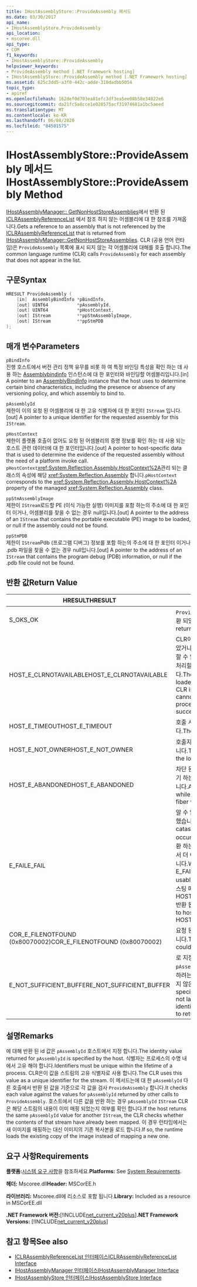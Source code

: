 ```yaml
---
title: IHostAssemblyStore::ProvideAssembly 메서드
ms.date: 03/30/2017
api_name:
- IHostAssemblyStore.ProvideAssembly
api_location:
- mscoree.dll
api_type:
- COM
f1_keywords:
- IHostAssemblyStore::ProvideAssembly
helpviewer_keywords:
- ProvideAssembly method [.NET Framework hosting]
- IHostAssemblyStore::ProvideAssembly method [.NET Framework hosting]
ms.assetid: 625c3dd5-a3f0-442c-adde-310dadbb5054
topic_type:
- apiref
ms.openlocfilehash: 162def0d703ea81efc3df3ea5ee08b58e34822e6
ms.sourcegitcommit: da21fc5a8cce1e028575acf31974681a1bc5aeed
ms.translationtype: MT
ms.contentlocale: ko-KR
ms.lasthandoff: 06/08/2020
ms.locfileid: "84501575"
---
```

# <a name="ihostassemblystoreprovideassembly-method"></a><span data-ttu-id="bac12-102">IHostAssemblyStore::ProvideAssembly 메서드</span><span class="sxs-lookup"><span data-stu-id="bac12-102">IHostAssemblyStore::ProvideAssembly Method</span></span>
<span data-ttu-id="bac12-103">[IHostAssemblyManager:: GetNonHostStoreAssemblies](ihostassemblymanager-getnonhoststoreassemblies-method.md)에서 반환 된 [ICLRAssemblyReferenceList](iclrassemblyreferencelist-interface.md) 에서 참조 하지 않는 어셈블리에 대 한 참조를 가져옵니다.</span><span class="sxs-lookup"><span data-stu-id="bac12-103">Gets a reference to an assembly that is not referenced by the [ICLRAssemblyReferenceList](iclrassemblyreferencelist-interface.md) that is returned from [IHostAssemblyManager::GetNonHostStoreAssemblies](ihostassemblymanager-getnonhoststoreassemblies-method.md).</span></span> <span data-ttu-id="bac12-104">CLR (공용 언어 런타임)은 `ProvideAssembly` 목록에 표시 되지 않는 각 어셈블리에 대해를 호출 합니다.</span><span class="sxs-lookup"><span data-stu-id="bac12-104">The common language runtime (CLR) calls `ProvideAssembly` for each assembly that does not appear in the list.</span></span>  
  
## <a name="syntax"></a><span data-ttu-id="bac12-105">구문</span><span class="sxs-lookup"><span data-stu-id="bac12-105">Syntax</span></span>  
  
```cpp  
HRESULT ProvideAssembly (  
    [in]  AssemblyBindInfo *pBindInfo,  
    [out] UINT64           *pAssemblyId,  
    [out] UINT64           *pHostContext,  
    [out] IStream          **ppStmAssemblyImage,  
    [out] IStream          **ppStmPDB  
);  
```  
  
## <a name="parameters"></a><span data-ttu-id="bac12-106">매개 변수</span><span class="sxs-lookup"><span data-stu-id="bac12-106">Parameters</span></span>  
 `pBindInfo`  
 <span data-ttu-id="bac12-107">진행 호스트에서 버전 관리 정책 유무를 비롯 하 여 특정 바인딩 특성을 확인 하는 데 사용 하는 [Assemblybindinfo](assemblybindinfo-structure.md) 인스턴스에 대 한 포인터와 바인딩할 어셈블리입니다.</span><span class="sxs-lookup"><span data-stu-id="bac12-107">[in] A pointer to an [AssemblyBindInfo](assemblybindinfo-structure.md) instance that the host uses to determine certain bind characteristics, including the presence or absence of any versioning policy, and which assembly to bind to.</span></span>  
  
 `pAssemblyId`  
 <span data-ttu-id="bac12-108">제한이 이의 요청 된 어셈블리에 대 한 고유 식별자에 대 한 포인터 `IStream` 입니다.</span><span class="sxs-lookup"><span data-stu-id="bac12-108">[out] A pointer to a unique identifier for the requested assembly for this `IStream`.</span></span>  
  
 `pHostContext`  
 <span data-ttu-id="bac12-109">제한이 플랫폼 호출이 없어도 요청 된 어셈블리의 증명 정보를 확인 하는 데 사용 되는 호스트 관련 데이터에 대 한 포인터입니다.</span><span class="sxs-lookup"><span data-stu-id="bac12-109">[out] A pointer to host-specific data that is used to determine the evidence of the requested assembly without the need of a platform invoke call.</span></span> <span data-ttu-id="bac12-110">`pHostContext`<xref:System.Reflection.Assembly.HostContext%2A>관리 되는 클래스의 속성에 해당 <xref:System.Reflection.Assembly> 합니다.</span><span class="sxs-lookup"><span data-stu-id="bac12-110">`pHostContext` corresponds to the <xref:System.Reflection.Assembly.HostContext%2A> property of the managed <xref:System.Reflection.Assembly> class.</span></span>  
  
 `ppStmAssemblyImage`  
 <span data-ttu-id="bac12-111">제한이 `IStream`로드할 PE (이식 가능한 실행) 이미지를 포함 하는의 주소에 대 한 포인터 이거나, 어셈블리를 찾을 수 없는 경우 null입니다.</span><span class="sxs-lookup"><span data-stu-id="bac12-111">[out] A pointer to the address of an `IStream` that contains the portable executable (PE) image to be loaded, or null if the assembly could not be found.</span></span>  
  
 `ppStmPDB`  
 <span data-ttu-id="bac12-112">제한이 `IStream`Pdb (프로그램 디버그) 정보를 포함 하는의 주소에 대 한 포인터 이거나 .pdb 파일을 찾을 수 없는 경우 null입니다.</span><span class="sxs-lookup"><span data-stu-id="bac12-112">[out] A pointer to the address of an `IStream` that contains the program debug (PDB) information, or null if the .pdb file could not be found.</span></span>  
  
## <a name="return-value"></a><span data-ttu-id="bac12-113">반환 값</span><span class="sxs-lookup"><span data-stu-id="bac12-113">Return Value</span></span>  
  
|<span data-ttu-id="bac12-114">HRESULT</span><span class="sxs-lookup"><span data-stu-id="bac12-114">HRESULT</span></span>|<span data-ttu-id="bac12-115">설명</span><span class="sxs-lookup"><span data-stu-id="bac12-115">Description</span></span>|  
|-------------|-----------------|  
|<span data-ttu-id="bac12-116">S_OK</span><span class="sxs-lookup"><span data-stu-id="bac12-116">S_OK</span></span>|<span data-ttu-id="bac12-117">`ProvideAssembly`성공적으로 반환 되었습니다.</span><span class="sxs-lookup"><span data-stu-id="bac12-117">`ProvideAssembly` returned successfully.</span></span>|  
|<span data-ttu-id="bac12-118">HOST_E_CLRNOTAVAILABLE</span><span class="sxs-lookup"><span data-stu-id="bac12-118">HOST_E_CLRNOTAVAILABLE</span></span>|<span data-ttu-id="bac12-119">CLR이 프로세스에 로드 되지 않았거나 CLR이 관리 코드를 실행할 수 없거나 호출을 성공적으로 처리할 수 없는 상태에 있습니다.</span><span class="sxs-lookup"><span data-stu-id="bac12-119">The CLR has not been loaded into a process, or the CLR is in a state in which it cannot run managed code or process the call successfully.</span></span>|  
|<span data-ttu-id="bac12-120">HOST_E_TIMEOUT</span><span class="sxs-lookup"><span data-stu-id="bac12-120">HOST_E_TIMEOUT</span></span>|<span data-ttu-id="bac12-121">호출 시간이 초과 되었습니다.</span><span class="sxs-lookup"><span data-stu-id="bac12-121">The call timed out.</span></span>|  
|<span data-ttu-id="bac12-122">HOST_E_NOT_OWNER</span><span class="sxs-lookup"><span data-stu-id="bac12-122">HOST_E_NOT_OWNER</span></span>|<span data-ttu-id="bac12-123">호출자가 잠금을 소유 하지 않습니다.</span><span class="sxs-lookup"><span data-stu-id="bac12-123">The caller does not own the lock.</span></span>|  
|<span data-ttu-id="bac12-124">HOST_E_ABANDONED</span><span class="sxs-lookup"><span data-stu-id="bac12-124">HOST_E_ABANDONED</span></span>|<span data-ttu-id="bac12-125">차단 된 스레드나 파이버에서 대기 하는 동안 이벤트를 취소 했습니다.</span><span class="sxs-lookup"><span data-stu-id="bac12-125">An event was canceled while a blocked thread or fiber was waiting on it.</span></span>|  
|<span data-ttu-id="bac12-126">E_FAIL</span><span class="sxs-lookup"><span data-stu-id="bac12-126">E_FAIL</span></span>|<span data-ttu-id="bac12-127">알 수 없는 치명적인 오류가 발생 했습니다.</span><span class="sxs-lookup"><span data-stu-id="bac12-127">An unknown catastrophic failure occurred.</span></span> <span data-ttu-id="bac12-128">메서드가 E_FAIL 반환 하는 경우 해당 프로세스 내에서 더 이상 CLR을 사용할 수 없습니다.</span><span class="sxs-lookup"><span data-stu-id="bac12-128">When a method returns E_FAIL, the CLR is no longer usable within the process.</span></span> <span data-ttu-id="bac12-129">호스팅 메서드를 이후에 호출 하면 HOST_E_CLRNOTAVAILABLE 반환 됩니다.</span><span class="sxs-lookup"><span data-stu-id="bac12-129">Subsequent calls to hosting methods return HOST_E_CLRNOTAVAILABLE.</span></span>|  
|<span data-ttu-id="bac12-130">COR_E_FILENOTFOUND (0x80070002)</span><span class="sxs-lookup"><span data-stu-id="bac12-130">COR_E_FILENOTFOUND (0x80070002)</span></span>|<span data-ttu-id="bac12-131">요청 된 어셈블리를 찾을 수 없습니다.</span><span class="sxs-lookup"><span data-stu-id="bac12-131">The requested assembly could not be located.</span></span>|  
|<span data-ttu-id="bac12-132">E_NOT_SUFFICIENT_BUFFER</span><span class="sxs-lookup"><span data-stu-id="bac12-132">E_NOT_SUFFICIENT_BUFFER</span></span>|<span data-ttu-id="bac12-133">로 지정 된 버퍼 크기가 `pAssemblyId` 호스트에서 반환 하려는 식별자를 보유할 만큼 크지 않은 경우</span><span class="sxs-lookup"><span data-stu-id="bac12-133">The buffer size specified by `pAssemblyId` is not large enough to hold the identifier that the host wants to return.</span></span>|  
  
## <a name="remarks"></a><span data-ttu-id="bac12-134">설명</span><span class="sxs-lookup"><span data-stu-id="bac12-134">Remarks</span></span>  
 <span data-ttu-id="bac12-135">에 대해 반환 된 id 값은 `pAssemblyId` 호스트에서 지정 합니다.</span><span class="sxs-lookup"><span data-stu-id="bac12-135">The identity value returned for `pAssemblyId` is specified by the host.</span></span> <span data-ttu-id="bac12-136">식별자는 프로세스의 수명 내에서 고유 해야 합니다.</span><span class="sxs-lookup"><span data-stu-id="bac12-136">Identifiers must be unique within the lifetime of a process.</span></span> <span data-ttu-id="bac12-137">CLR은이 값을 스트림의 고유 식별자로 사용 합니다.</span><span class="sxs-lookup"><span data-stu-id="bac12-137">The CLR uses this value as a unique identifier for the stream.</span></span> <span data-ttu-id="bac12-138">이 메서드는에 대 한 `pAssemblyId` 다른 호출에서 반환 된 값을 기준으로 각 값을 검사 `ProvideAssembly` 합니다.</span><span class="sxs-lookup"><span data-stu-id="bac12-138">It checks each value against the values for `pAssemblyId` returned by other calls to `ProvideAssembly`.</span></span> <span data-ttu-id="bac12-139">호스트에서 다른 값을 반환 하는 경우 `pAssemblyId` `IStream` CLR은 해당 스트림의 내용이 이미 매핑 되었는지 여부를 확인 합니다.</span><span class="sxs-lookup"><span data-stu-id="bac12-139">If the host returns the same `pAssemblyId` value for another `IStream`, the CLR checks whether the contents of that stream have already been mapped.</span></span> <span data-ttu-id="bac12-140">이 경우 런타임에서는 새 이미지를 매핑하는 대신 이미지의 기존 복사본을 로드 합니다.</span><span class="sxs-lookup"><span data-stu-id="bac12-140">If so, the runtime loads the existing copy of the image instead of mapping a new one.</span></span>  
  
## <a name="requirements"></a><span data-ttu-id="bac12-141">요구 사항</span><span class="sxs-lookup"><span data-stu-id="bac12-141">Requirements</span></span>  
 <span data-ttu-id="bac12-142">**플랫폼:**[시스템 요구 사항](../../get-started/system-requirements.md)을 참조하세요.</span><span class="sxs-lookup"><span data-stu-id="bac12-142">**Platforms:** See [System Requirements](../../get-started/system-requirements.md).</span></span>  
  
 <span data-ttu-id="bac12-143">**헤더:** Mscoree.dll</span><span class="sxs-lookup"><span data-stu-id="bac12-143">**Header:** MSCorEE.h</span></span>  
  
 <span data-ttu-id="bac12-144">**라이브러리:** Mscoree.dll에 리소스로 포함 됩니다.</span><span class="sxs-lookup"><span data-stu-id="bac12-144">**Library:** Included as a resource in MSCorEE.dll</span></span>  
  
 <span data-ttu-id="bac12-145">**.NET Framework 버전:**[!INCLUDE[net_current_v20plus](../../../../includes/net-current-v20plus-md.md)]</span><span class="sxs-lookup"><span data-stu-id="bac12-145">**.NET Framework Versions:** [!INCLUDE[net_current_v20plus](../../../../includes/net-current-v20plus-md.md)]</span></span>  
  
## <a name="see-also"></a><span data-ttu-id="bac12-146">참고 항목</span><span class="sxs-lookup"><span data-stu-id="bac12-146">See also</span></span>

- [<span data-ttu-id="bac12-147">ICLRAssemblyReferenceList 인터페이스</span><span class="sxs-lookup"><span data-stu-id="bac12-147">ICLRAssemblyReferenceList Interface</span></span>](iclrassemblyreferencelist-interface.md)
- [<span data-ttu-id="bac12-148">IHostAssemblyManager 인터페이스</span><span class="sxs-lookup"><span data-stu-id="bac12-148">IHostAssemblyManager Interface</span></span>](ihostassemblymanager-interface.md)
- [<span data-ttu-id="bac12-149">IHostAssemblyStore 인터페이스</span><span class="sxs-lookup"><span data-stu-id="bac12-149">IHostAssemblyStore Interface</span></span>](ihostassemblystore-interface.md)
